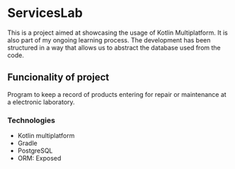 # ServicesLab

This is a project aimed at showcasing the usage of Kotlin Multiplatform. It is also part of my ongoing learning process. The development has been structured in a way that allows us to abstract the database used from the code.

## Funcionality of project

Program to keep a record of products entering for repair or maintenance at a electronic laboratory.

### Technologies

* Kotlin multiplatform
* Gradle
* PostgreSQL
* ORM: Exposed

